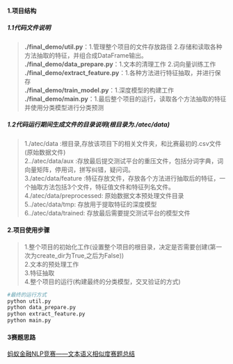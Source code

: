 
#### 1.项目结构
##### 1.1代码文件说明
>**./final_demo/util.py**：1.管理整个项目的文件存放路径 
2.存储和读取各种方法抽取的特征，并组合成DataFrame输出。
**./final_demo/data_prepare.py**：1.文本的清理工作 2.词向量训练工作</br>
**./final_demo/extract_feature.py**：1.各种方法进行特征抽取，并进行保存</br>
**./final_demo/train_model.py**：1.深度模型的构建工作</br>
**./final_demo/main.py**：1.最后整个项目的运行，读取各个方法抽取的特征并使用分类模型进行分类预测</br>

##### 1.2代码运行期间生成文件的目录说明(根目录为./atec/data)
>1./atec/data :根目录,存放该项目下的相关文件夹，和比赛最初的.csv文件(原始数据文件)</br>
>2../atec/data/aux :存放最后提交测试平台的重压文件，包括分词字典，词向量矩阵，停用词，拼写纠错，疑问词。</br>
>3./atec/data/feature :特征存放文件，存放各个方法进行抽取后的特征，一个抽取方法包括3个文件，特征值文件和特征列名文件。</br>
4./atec/data/preprocessed: 原始数据文本预处理文件目录</br>
5../atec/data/tmp: 存放用于提取特征的深度模型</br>
6../atec/data/trained: 存放最后需要提交测试平台的模型文件</br>
#### 2.项目使用步骤
>1.整个项目的初始化工作(设置整个项目的根目录，决定是否需要创建(第一次为create_dir为True,之后为False))</br>
2.文本的预处理工作</br>
3.特征抽取</br>
4.整个项目的运行(构建最终的分类模型，交叉验证的方式)</br>

```python
#最终的运行方式
python util.py
python data_prepare.py
python extract_feature.py
python main.py
```
#### 3赛题思路
[蚂蚁金融NLP竞赛——文本语义相似度赛题总结]()

